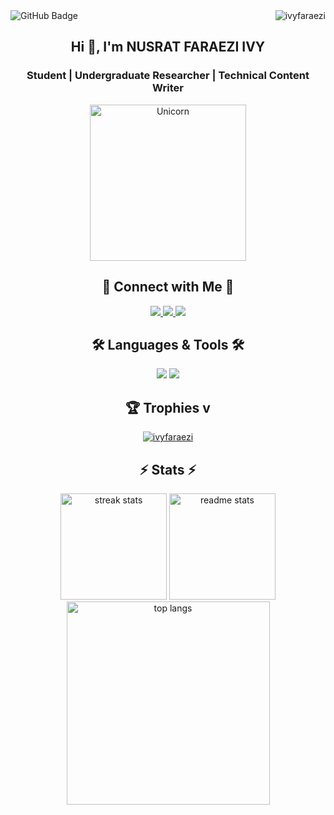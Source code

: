 <div style="display: flex; justify-content: space-between; align-items: center; width: 100%;">
    <img src="https://img.shields.io/github/followers/ivyfaraezi?label=Followers&style=social" alt="GitHub Badge" />
    <img align="right" src="https://komarev.com/ghpvc/?username=ivyfaraezi&label=Profile%20views&color=0e75b6&style=flat" alt="ivyfaraezi" />
</div>

<div align="center">

## Hi 👋, I'm NUSRAT FARAEZI IVY

### Student | Undergraduate Researcher | Technical Content Writer

<img src="https://media.giphy.com/media/3ohs4BSacFKI7A717y/giphy.gif" width="250" alt="Unicorn" />

## 🤝 Connect with Me 🤝

<a href="https://github.com/ivyfaraezi">
  <img src="https://go-skill-icons.vercel.app/api/icons?i=github"/>
</a>
<a href="https://fb.com/ivy.faraezi">
      <img src="https://go-skill-icons.vercel.app/api/icons?i=facebook"/>
</a>
<a href="https://instagram.com/ivy.faraezi">
  <img src="https://go-skill-icons.vercel.app/api/icons?i=instagram"/>
</a>


## 🛠️ Languages & Tools 🛠️

<p align="center">
    <img src="https://go-skill-icons.vercel.app/api/icons?i=cpp,java,cs,dotnet,py,html,css,js,tailwind,react,vue,nextjs,angular"/>
    <img src="https://go-skill-icons.vercel.app/api/icons?i=nodejs,bootstrap,ts,anaconda,oracle,mysql,vscode,visualstudio,github,git,figma,matlab"/>
</p>



## 🏆 Trophies v

<a href="https://github.com/ryo-ma/github-profile-trophy">
  <img src="https://github-profile-trophy.vercel.app/?username=ivyfaraezi&no-frame=true" alt="ivyfaraezi" />
</a>


## ⚡ Stats ⚡

<img height="170" src="https://github-readme-streak-stats-salesp07.vercel.app/?user=ivyfaraezi&count_private=true&theme=react" alt="streak stats"/>
<img height="170" src="https://github-readme-stats-salesp07.vercel.app/api?username=ivyfaraezi&count_private=true&show_icons=true&theme=react&rank_icon=github" alt="readme stats" />

<img width="325" src="https://github-readme-stats-salesp07.vercel.app/api/top-langs/?username=ivyfaraezi&langs_count=8&layout=compact&theme=react&size_weight=0.5&count_weight=0.5&exclude_repo=github-readme-stats" alt="top langs" />

</div>
